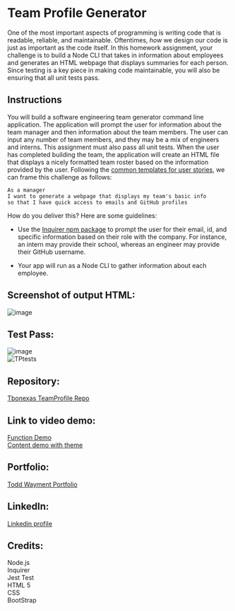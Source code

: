 # Team Profile Generator

One of the most important aspects of programming is writing code that is readable, reliable, and maintainable. Oftentimes, *how* we design our code is just as important as the code itself. In this homework assignment, your challenge is to build a Node CLI that takes in information about employees and generates an HTML webpage that displays summaries for each person. Since testing is a key piece in making code maintainable, you will also be ensuring that all unit tests pass.


## Instructions

You will build a software engineering team generator command line application. The application will prompt the user for information about the team manager and then information about the team members. The user can input any number of team members, and they may be a mix of engineers and interns. This assignment must also pass all unit tests. When the user has completed building the team, the application will create an HTML file that displays a nicely formatted team roster based on the information provided by the user. Following the [common templates for user stories](https://en.wikipedia.org/wiki/User_story#Common_templates), we can frame this challenge as follows:

```
As a manager
I want to generate a webpage that displays my team's basic info
so that I have quick access to emails and GitHub profiles
```

How do you deliver this? Here are some guidelines:

* Use the [Inquirer npm package](https://github.com/SBoudrias/Inquirer.js/) to prompt the user for their email, id, and specific information based on their role with the company. For instance, an intern may provide their school, whereas an engineer may provide their GitHub username.

* Your app will run as a Node CLI to gather information about each employee.  

## Screenshot of output HTML:  
![image](https://user-images.githubusercontent.com/67118229/96356938-0b991a80-10aa-11eb-8e12-30aef76985af.png)  
    

## Test Pass:  
![image](https://user-images.githubusercontent.com/67118229/96195876-d1d9df80-0f02-11eb-9d6b-345b8788a83e.png)  
![TPtests](https://user-images.githubusercontent.com/67118229/96357932-9da72000-10b6-11eb-8b09-78a9e6a41b36.gif)
 

## Repository:  
[Tbonexas TeamProfile Repo](https://github.com/tbonexas/teamprofile)  

## Link to video demo:
[Function Demo](https://drive.google.com/file/d/19iiuk2hkDxWuJl-JUeP-f_mHWaHfbGln/view?usp=sharing)  
[Content demo with theme](https://drive.google.com/file/d/1AeI9lYHmeEFqcQ7Fo51IgbMPTLj1IKjN/view?usp=sharing)
  
## Portfolio:  
[Todd Wayment Portfolio](https://tbonexas.github.io/portfolio)  

## LinkedIn:
[Linkedin profile](https://www.linkedin.com/in/todd-murdoch)
  
## Credits:  
Node.js  
Inquirer  
Jest Test  
HTML 5  
CSS  
BootStrap  
